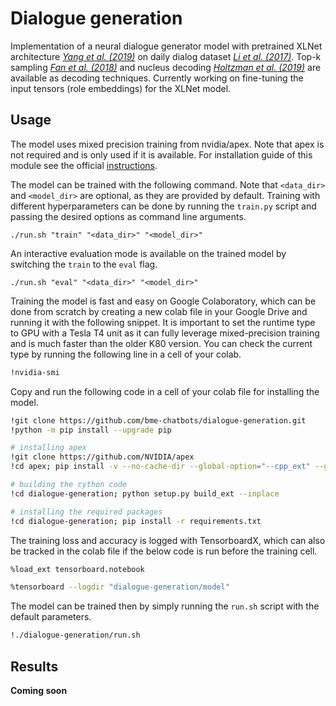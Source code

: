 # Dialogue generation

Implementation of a neural dialogue generator model with pretrained XLNet architecture *[Yang et al. (2019)](https://arxiv.org/pdf/1906.08237.pdf)* on daily dialog dataset *[Li et al. (2017)](https://arxiv.org/pdf/1710.03957.pdf)*. Top-k sampling *[Fan et al. (2018)](https://arxiv.org/pdf/1904.09751.pdf)* and nucleus decoding *[Holtzman et al. (2019)](https://arxiv.org/pdf/1904.09751.pdf)* are available as decoding techniques. Currently working on fine-tuning the input tensors (role embeddings) for the XLNet model.

## Usage

The model uses mixed precision training from nvidia/apex. Note that apex is not required and is only used if it is available. For installation guide of this module see the official [instructions](https://github.com/NVIDIA/apex).

The model can be trained with the following command. Note that `<data_dir>` and `<model_dir>` are optional, as they are provided by default. Training with different hyperparameters can be done by running the `train.py` script and passing the desired options as command line arguments.

```console
./run.sh "train" "<data_dir>" "<model_dir>"
```

An interactive evaluation mode is available on the trained model by switching the `train` to the `eval` flag.

```console
./run.sh "eval" "<data_dir>" "<model_dir>"
```

Training the model is fast and easy on Google Colaboratory, which can be done from scratch by creating a new colab file in your Google Drive and running it with the following snippet. It is important to set the runtime type to GPU with a Tesla T4 unit as it can fully leverage mixed-precision training and is much faster than the older K80 version. You can check the current type by running the following line in a cell of your colab.

```bash
!nvidia-smi
```

Copy and run the following code in a cell of your colab file for installing the model.

```bash
!git clone https://github.com/bme-chatbots/dialogue-generation.git
!python -m pip install --upgrade pip

# installing apex
!git clone https://github.com/NVIDIA/apex
!cd apex; pip install -v --no-cache-dir --global-option="--cpp_ext" --global-option="--cuda_ext" .

# building the cython code
!cd dialogue-generation; python setup.py build_ext --inplace

# installing the required packages
!cd dialogue-generation; pip install -r requirements.txt
```

The training loss and accuracy is logged with TensorboardX, which can also be tracked in the colab file if the below code is run before the training cell.

```bash
%load_ext tensorboard.notebook
```

```bash
%tensorboard --logdir "dialogue-generation/model"
```

The model can be trained then by simply running the `run.sh` script with the default parameters.

```bash
!./dialogue-generation/run.sh
```

## Results

**Coming soon**
